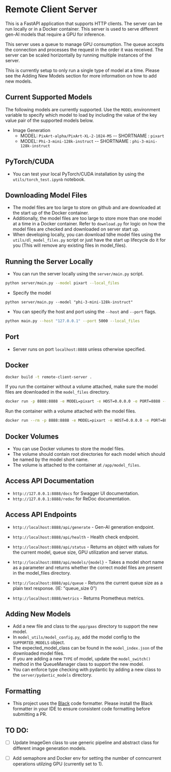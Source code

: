# Remote Client Server

This is a FastAPI application that supports HTTP clients. The server can be run locally or in a Docker container. This server is used to serve different gen-AI models that require a GPU for inference. 

This server uses a queue to manage GPU consumption. The queue accepts the connection and processes the request in the order it was received. The server can be scaled horizontally by running multiple instances of the server.

This is currently setup to only run a single type of model at a time. Please see the Adding New Models section for more information on how to add new models.

## Current Supported Models
The following models are currently supported. Use the `MODEL` environment variable to specify which model to load by including the value of the key value pair of the supported models below.

- Image Generation 
    - MODEL: `PixArt-alpha/PixArt-XL-2-1024-MS` -- SHORTNAME : `pixart`
    - MODEL: `Phi-3-mini-128k-instruct` -- SHORTNAME : `phi-3-mini-128k-instruct`

## PyTorch/CUDA
- You can test your local PyTorch/CUDA installation by using the `utils/torch_test.ipynb` notebook.

## Downloading Model Files
- The model files are too large to store on github and are downloaded at the start up of the Docker container.
- Additionally, the model files are too large to store more than one model at a time in a Docker container. Refer to `download.py` for logic on how the model files are checked and downloaded on server start up.
- When developing locally, you can download tdhe model files using the `utils/dl_model_files.py` script or just have the start up lifecycle do it for you (This will remove any existing files in model_files).

## Running the Server Locally
- You can run the server locally using the `server/main.py` script.
```bash
python server/main.py --model pixart --local_files
```
- Specify the model
```
python server/main.py --model "phi-3-mini-128k-instruct"
```
- You can specify the host and port using the `--host` and `--port` flags.
```bash
python main.py --host "127.0.0.1" --port 5000 --local_files
``` 

## Port 
- Server runs on port `localhost:8888` unless otherwise specified.

## Docker
```bash
docker build -t remote-client-server .
```
If you run the container without a volume attached, make sure the model files are downloaded in the `model_files` directory.
```bash
docker run -p 8888:8888 -e MODEL=pixart -e HOST=0.0.0.0 -e PORT=8888 --gpus all --name remote-client-server remote-client-server
```

Run the container with a volume attached with the model files. 
```bash
docker run --rm -p 8888:8888 -e MODEL=pixart -e HOST=0.0.0.0 -e PORT=8888 --gpus all --name remote-client-server -v pixart-volume:/app/model_files remote-client-server
```

## Docker Volumes
- You can use Docker volumes to store the model files.
- The volume should contain root directories for each model which should be named by the model short name.
- The volume is attached to the container at `/app/model_files`.

## Access API Documentation
- `http://127.0.0.1:8888/docs` for Swagger UI documentation.
- `http://127.0.0.1:8888/redoc` for ReDoc documentation.

## Access API Endpoints
- `http://localhost:8888/api/generate` - Gen-AI generation endpoint.

- `http://localhost:8888/api/health` - Health check endpoint.

- `http://localhost:8888/api/status` - Returns an object with values for the current model, queue size, GPU utilization and server status.

- `http://localhost:8888/api/models/{model}` - Takes a model short name as a parameter and returns whether the correct model files are present in the model_files directory.

- `http://localhost:8888/api/queue` - Returns the current queue size as a plain text response. (IE: "queue_size 0")

- `http://localhost:8888/metrics` - Returns Prometheus metrics.


## Adding New Models
- Add a new file and class to the `app/gaas` directory to support the new model.
- In `model_utils/model_config.py`, add the model config to the `SUPPORTED_MODELS` object.
- The expected_model_class can be found in the `model_index.json` of the downloaded model files.
- If you are adding a new `TYPE` of model, update the `model_switch()` method in the QueueManager class to support the new model.
- You can enforce type checking with pydantic by adding a new class to the `server/pydantic_models` directory.


## Formatting
- This project uses the [Black](https://black.readthedocs.io/en/stable/) code formatter. Please install the Black formatter in your IDE to ensure consistent code formatting before submitting a PR.

## TO DO:

- [ ] Update ImageGen class to use generic pipeline and abstract class for different image generation models.
- [ ] Add semaphore and Docker env for setting the number of conncurrent operations utilzing GPU (currently set to 1).

